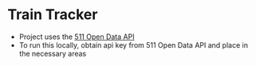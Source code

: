 # Train Tracker

- Project uses the [511 Open Data API](https://511.org/open-data)
- To run this locally, obtain api key from 511 Open Data API and place in the necessary areas
